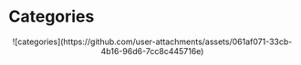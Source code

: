 # Categories

<p align="center">
![categories](https://github.com/user-attachments/assets/061af071-33cb-4b16-96d6-7cc8c445716e)
</p>
